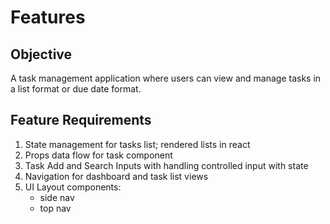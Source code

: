 # Features

## Objective

A task management application where users can view and manage tasks in a list format or due date format.

## Feature Requirements

1. State management for tasks list; rendered lists in react
2. Props data flow for task component
3. Task Add and Search Inputs with handling controlled input with state
4. Navigation for dashboard and task list views
5. UI Layout components:
   - side nav
   - top nav
